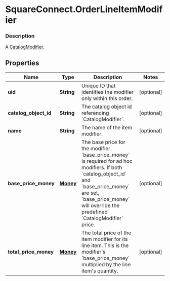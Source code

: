 # SquareConnect.OrderLineItemModifier

### Description

A [CatalogModifier](#type-catalogmodifier).

## Properties
Name | Type | Description | Notes
------------ | ------------- | ------------- | -------------
**uid** | **String** | Unique ID that identifies the modifier only within this order. | [optional] 
**catalog_object_id** | **String** | The catalog object id referencing &#x60;CatalogModifier&#x60;. | [optional] 
**name** | **String** | The name of the item modifier. | [optional] 
**base_price_money** | [**Money**](Money.md) | The base price for the modifier.  &#x60;base_price_money&#x60; is required for ad hoc modifiers. If both &#x60;catalog_object_id&#x60; and &#x60;base_price_money&#x60; are set, &#x60;base_price_money&#x60; will override the predefined &#x60;CatalogModifier&#x60; price. | [optional] 
**total_price_money** | [**Money**](Money.md) | The total price of the item modifier for its line item. This is the modifier&#39;s &#x60;base_price_money&#x60; multiplied by the line item&#39;s quantity. | [optional] 


